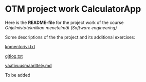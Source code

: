 # OTM project work CalculatorApp

Here is the **README-file** for the project work of the course *Ohjelmistotekniikan menetelmät (Software engineering)*

Some descriptions of the the project and its additional exercises:

[komentorivi.txt](https://github.com/Jsos17/otm-harjoitustyo/blob/master/laskarit/viikko1/komentorivi.txt)

[gitlog.txt](https://github.com/Jsos17/otm-harjoitustyo/blob/master/laskarit/viikko1/gitlog.txt)

[vaativuusmaarittely.md](https://github.com/Jsos17/otm-harjoitustyo/blob/master/documentation/vaativuusmaarittely.md)

To be added
